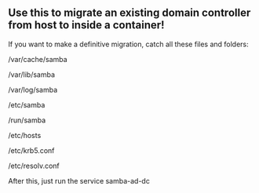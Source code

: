 ## Use this to migrate an existing domain controller from host to inside a container!

If you want to make a definitive migration, catch all these files and folders:

/var/cache/samba

/var/lib/samba

/var/log/samba

/etc/samba

/run/samba

/etc/hosts

/etc/krb5.conf

/etc/resolv.conf

After this, just run the service samba-ad-dc
